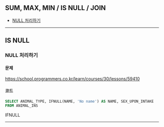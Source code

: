 ## SUM, MAX, MIN / IS NULL / JOIN

- [NULL 처리하기](#NULL-처리하기)


----------------------------------------------------


## IS NULL
### NULL 처리하기

#### 문제
https://school.programmers.co.kr/learn/courses/30/lessons/59410

#### 코드

``` sql
SELECT ANIMAL_TYPE, IFNULL(NAME, 'No name') AS NAME, SEX_UPON_INTAKE 
FROM ANIMAL_INS
```

IFNULL

----------------------------------------------------
